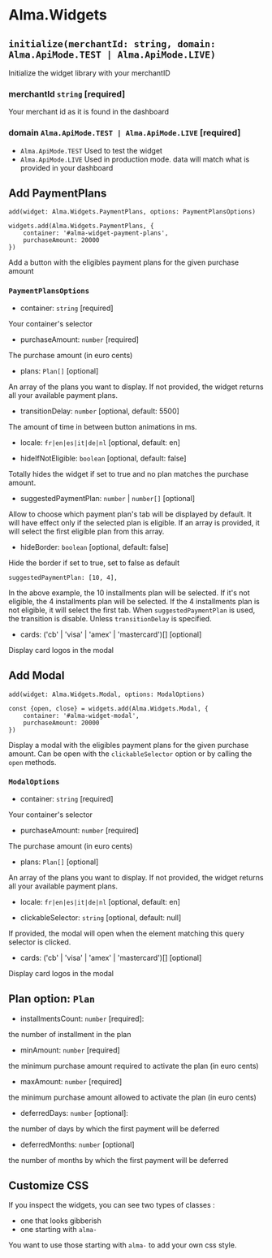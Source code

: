 # Alma.Widgets

## `initialize(merchantId: string, domain: Alma.ApiMode.TEST | Alma.ApiMode.LIVE)`

Initialize the widget library with your merchantID

### merchantId `string` [required]

Your merchant id as it is found in the dashboard

### domain `Alma.ApiMode.TEST | Alma.ApiMode.LIVE` [required]

- `Alma.ApiMode.TEST` Used to test the widget
- `Alma.ApiMode.LIVE` Used in production mode. data will match what is provided in your dashboard

## Add PaymentPlans

`add(widget: Alma.Widgets.PaymentPlans, options: PaymentPlansOptions)`

```
widgets.add(Alma.Widgets.PaymentPlans, {
    container: '#alma-widget-payment-plans',
    purchaseAmount: 20000
})
```

Add a button with the eligibles payment plans for the given purchase amount

### `PaymentPlansOptions`

- container: `string` [required]

Your container's selector

- purchaseAmount: `number` [required]

The purchase amount (in euro cents)

- plans: `Plan[]` [optional]

An array of the plans you want to display. If not provided, the widget returns all your available payment plans.

- transitionDelay: `number` [optional, default: 5500]

The amount of time in between button animations in ms.

- locale: `fr|en|es|it|de|nl` [optional, default: en]

- hideIfNotEligible: `boolean` [optional, default: false]

Totally hides the widget if set to true and no plan matches the purchase amount.

- suggestedPaymentPlan: `number` | `number[]` [optional]

Allow to choose which payment plan's tab will be displayed by default. It will have effect only if the selected plan is eligible. If an array is provided, it will select the first eligible plan from this array.

- hideBorder: `boolean` [optional, default: false]

Hide the border if set to true, set to false as default

```
suggestedPaymentPlan: [10, 4],
```

In the above example, the 10 installments plan will be selected. If it's not eligible, the 4 installments plan will be selected. If the 4 installments plan is not eligible, it will select the first tab.
When `suggestedPaymentPlan` is used, the transition is disable. Unless `transitionDelay` is specified.

- cards: ('cb' | 'visa' | 'amex' | 'mastercard')[] [optional]

Display card logos in the modal

## Add Modal

`add(widget: Alma.Widgets.Modal, options: ModalOptions)`

```
const {open, close} = widgets.add(Alma.Widgets.Modal, {
    container: '#alma-widget-modal',
    purchaseAmount: 20000
})
```

Display a modal with the eligibles payment plans for the given purchase amount.
Can be open with the `clickableSelector` option or by calling the `open` methods.

### `ModalOptions`

- container: `string` [required]

Your container's selector

- purchaseAmount: `number` [required]

The purchase amount (in euro cents)

- plans: `Plan[]` [optional]

An array of the plans you want to display. If not provided, the widget returns all your available payment plans.

- locale: `fr|en|es|it|de|nl` [optional, default: en]

- clickableSelector: `string` [optional, default: null]

If provided, the modal will open when the element matching this query selector is clicked.

- cards: ('cb' | 'visa' | 'amex' | 'mastercard')[] [optional]

Display card logos in the modal

## Plan option: `Plan`

- installmentsCount: `number` [required]:

the number of installment in the plan

- minAmount: `number` [required]

the minimum purchase amount required to activate the plan (in euro cents)

- maxAmount: `number` [required]

the minimum purchase amount allowed to activate the plan (in euro cents)

- deferredDays: `number` [optional]:

the number of days by which the first payment will be deferred

- deferredMonths: `number` [optional]

the number of months by which the first payment will be deferred

## Customize CSS

If you inspect the widgets, you can see two types of classes :

- one that looks gibberish
- one starting with `alma-`

You want to use those starting with `alma-` to add your own css style.
